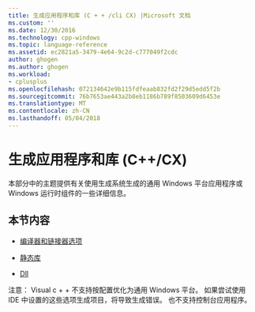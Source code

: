 ```yaml
---
title: 生成应用程序和库 (C + + /cli CX) |Microsoft 文档
ms.custom: ''
ms.date: 12/30/2016
ms.technology: cpp-windows
ms.topic: language-reference
ms.assetid: ec2821a5-3479-4e64-9c2d-c777049f2cdc
author: ghogen
ms.author: ghogen
ms.workload:
- cplusplus
ms.openlocfilehash: 072134642e9b115fdfeaab832fd2f29d5edd5f2b
ms.sourcegitcommit: 76b7653ae443a2b8eb1186b789f8503609d6453e
ms.translationtype: MT
ms.contentlocale: zh-CN
ms.lasthandoff: 05/04/2018
---
```

# <a name="building-apps-and-libraries-ccx"></a>生成应用程序和库 (C++/CX)
本部分中的主题提供有关使用生成系统生成的通用 Windows 平台应用程序或 Windows 运行时组件的一些详细信息。  
  
## <a name="in-this-section"></a>本节内容  
  
-   [编译器和链接器选项](../cppcx/compiler-and-linker-options-c-cx.md)  
  
-   [静态库](../cppcx/static-libraries-c-cx.md)  
  
-   [Dll](../cppcx/dlls-c-cx.md)  
  
 注意： Visual c + + 不支持按配置优化为通用 Windows 平台。 如果尝试使用 IDE 中设置的这些选项生成项目，将导致生成错误。 也不支持控制台应用程序。